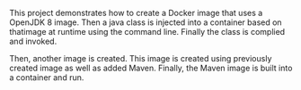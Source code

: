 This project demonstrates how to create a Docker image that uses a OpenJDK 8 image. Then a java class is injected into a container based on 
thatimage at runtime using the command line. Finally the class is complied and invoked.

Then, another image is created. This  image is created using previously created image as well as added Maven. Finally, the Maven image is built
into a container and run.
